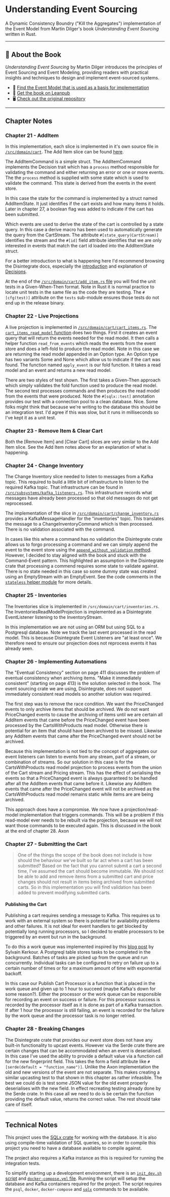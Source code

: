 # Understanding Event Sourcing

A Dynamic Consistency Boundry ("Kill the Aggregates") implementation of the Event Model from Martin Dilger's book *Understanding Event Sourcing* written in Rust.

---

## 📘 About the Book

*Understanding Event Sourcing* by Martin Dilger introduces the principles of Event Sourcing and Event Modeling, providing readers with practical insights and techniques to design and implement event-sourced systems.

- 📐 [Find the Event Model that is used as a basis for implementation](https://miro.com/app/board/uXjVKvTN_NQ=/)
- 📖 [Get the book on Leanpub](https://leanpub.com/eventmodeling-and-eventsourcing)
- 🖥️ [Check out the original repository](https://github.com/dilgerma/eventsourcing-book)

---

## Chapter Notes

### Chapter 21 - AddItem

In this implementation, each slice is implemented in it's own source file in [`/src/domain/cart`](https://github.com/phillipbaird/eventsourcing_book/tree/main/src/domain/cart). The Add Item slice can be found [here](https://github.com/phillipbaird/eventsourcing_book/blob/main/src/domain/cart/add_item.rs).

The AddItemCommand is a simple struct. The AddItemCommand implements the Decision trait which has a `process` method responsible for validating the command and either returning an error or one or more events. The the `process` method is supplied with some state which is used to validate the command. This state is derived from the events in the event store.

In this case the state for the command is implemented by a struct named AddItemState. It just identifies if the cart exists and how many items it holds. Later in chapter 27, a boolean flag was added to indicate if the cart has been submitted.

Which events are used to derive the state of the cart is controlled by a state query. In this case a derive macro has been used to automatically generate the query from the CartStream. The attribute `#[state_query(CartStream)]` identifies the stream and the `#[id]` field attribute identifies that we are only interested in events that match the cart id loaded into the AddItemState struct.

For a better introduction to what is happening here I'd recommend browsing the Disintegrate docs, especially the [introduction](https://disintegrate-es.github.io/disintegrate/) and explanation of [Decisions](https://disintegrate-es.github.io/disintegrate/decision).

At the end of the [`/src/domain/cart/add_item.rs` file](https://github.com/phillipbaird/eventsourcing_book/blob/main/src/domain/cart/add_item.rs) you will find the unit tests in a Given-When-Then format. Note in Rust it is normal practice to locate unit tests in the same file as the code they are testing. The `#[cfg(test)]` attribute on the `tests` sub-module ensures those tests do not end up in the release binary.

### Chapter 22 - Live Projections

A live projection is implemented in [`/src/domain/cart/cart_items.rs`](https://github.com/phillipbaird/eventsourcing_book/blob/main/src/domain/cart/cart_items.rs). The [`cart_items_read_model` function](https://github.com/phillipbaird/eventsourcing_book/blob/7afdbc5c098beb6ca18f8330b66bd8ad7dabcb81/src/domain/cart/cart_items.rs#L63-L69) does two things. First it creates an event query that will return the events needed for the read model. It then calls a helper function `read_from_events` which reads the events from the event store and does a left-fold to produce the read model. Note in this case we are returning the read model appended in an Option type. An Option type has two variants Some and None which allow us to indicate if the cart was found. The function named `apply_event` is our fold function. It takes a read model and an event and returns a new read model.

There are two styles of test shown. The first takes a Given-Then approach which simply validates the fold function used to produce the read model. The second test processes commands and then produces the read model from the events that were produced. Note the `#[sqlx::test]` annotation provides our test with a connection pool to a clean database. Nice. Some folks might think that because we're writing to the database this should be an integration test. I'd agree if this was slow, but it runs in milliseconds so I've kept it as a unit test.

### Chapter 23 - Remove Item & Clear Cart

Both the [Remove Item] and [Clear Cart] slices are very similar to the Add Item slice. See the Add Item notes above for an explanation of what is happening.

### Chapter 24 - Change Inventory

The Change Inventory slice needed to listen to messages from a Kafka topic. This required to build a little bit of infrastructure to listen to the required Kafka topic. That infrastructure can be found in [`/src/subsystems/kafka_listeners.rs`](https://github.com/phillipbaird/eventsourcing_book/blob/main/src/subsystems/kafka_listeners.rs). This infrastructure records what messages have already been processed so that old messages do not get reprocessed.

The implementation of the slice in [`/src/domain/cart/change_inventory.rs`](https://github.com/phillipbaird/eventsourcing_book/blob/main/src/domain/cart/change_inventory.rs) provides a KafkaMessageHandler for the "inventories" topic. This translates the message to a ChangeInventoryCommand which is then processed. There is no validation associated with the command.

In cases like this where a command has no validation the Disintegrate crate allows us to forgo processing a command and we can simply append the event to the event store using the [`append_without_validation` method](https://docs.rs/disintegrate/latest/disintegrate/trait.EventStore.html#tymethod.append_without_validation). However, I decided to stay aligned with the book and stuck with the Command-Event pattern. This highlighted an assumption in the Disintegrate crate that processing a commend requires some state to validate against. There is no state needed in this case so some dummy state  was created using an EmptyStream with an EmptyEvent. See the code comments in the [`stateless` helper module](https://github.com/phillipbaird/eventsourcing_book/blob/main/src/domain/helpers/stateless.rs) for more details.

### Chapter 25 - Inventories

The Inventories slice is implemented in `/src/domain/cart/inventories.rs`. The InventoriesReadModelProjection is implemented as a Disintegrate EventListener listening to the InventoryStream.

In this implementation we are not using an ORM but using SQL to a Postgresql database.
Note we track the last event processed in the read model. This is because Disintegrate Event Listeners are "at least once". We therefore need to ensure our projection does not reprocess events it has already seen.



### Chapter 26 - Implementing Automations

The "Eventual Consistency" section on page 411 discusses the problem of eventual consistency when archiving items.
"Make it immediately consistent" (starting on page 413) is the solution selected in the book.
The event sourcing crate we are using, Disintegrate, does not support immediately consistent read models so another solution was required.

The first step was to remove the race condition. We want the PriceChanged events to only archive items that should be archived. We do not want PriceChanged events to cause the archiving of items until we are certain all AddItem events that came before the PriceChanged event have been processed by the CartsWithProducts read model. Otherwise there is potential for an item that should have been archived to be missed. Likewise any AddItem events that came after the PriceChanged event should not be archived.

Because this implementation is not tied to the concept of aggregates our event listeners can listen to events from any stream, part of a stream, or combination of streams. So our solution in this case is for the CartsWithProducts read model projection to process events from the union of the Cart stream and Pricing stream. This has the effect of serialising the events so that a PriceChanged event is always guaranteed to be handled after all the AddItem events that came before it. Likewise any AddItem events that came after the PriceChanged event will not be archived as the CartsWithProducts read model remains static while items are are being archived.

This approach does have a compromise. We now have a projection/read-model implementation that triggers commands. This will be a problem if this read-model ever needs to be rebuilt via the projection, because we will not want those commands to be executed again. This is discussed in the book at the end of chapter 28. Axon 

### Chapter 27 - Submitting the Cart

> One of the things the scope of the book does not include is how should the behaviour we've built so far act when a cart has been submitted?  Based on the fact that you cannot submit a cart a second time, I've assumed the cart should become immutable. We should not be able to add and remove items from a submitted cart and price changes should not result in items being archived from submitted carts. So in this implementation you will find validation has been added to prevent modifying submitted carts.

#### Publishing the Cart

Publishing a cart requires sending a message to Kafka. This requires us to work with an external system so there is potential for availability problems and other failures. It is not ideal for event handlers to get blocked by potentially long running processors, so I decided to enable processors to be triggered by an event but run in the background.

To do this a work queue was implemented inspired by this [blog post](https://kerkour.com/rust-job-queue-with-postgresql) by Sylvain Kerkour. A Postgreql table stores tasks to be completed in the background. Batches of tasks are picked up from the queue and run concurrently. Individual tasks can be configured to retry on failure up to a certain number of times or for a maximum amount of time with exponential backoff.

In this case our Publish Cart Processor is a function that is placed in the work queue and given up to 1 hour to succeed (maybe Kafka's down for some reason?). Either the processor or the work queue can be responsible for recording an event on success or failure. For this processor success is recorded by the processor itself as it is done as part of a Kafka transaction. If after 1 hour the processor is still failing, an event is recorded for the failure by the work queue and the processor task is no longer retried.

### Chapter 28 - Breaking Changes

The Disintegrate crate that provides our event store does not have any built-in functionality to upcast events.
However via the Serde crate there are certain changes that can be accommodated when an event is deserialised. In this case I've used the ability to provide a default value via a function call for the new fingerprint field. This takes the form a field attribute like `#[serde(default = "function_name")]`. Unlike the Axon implementation the old and new versions of the event are not separate. This makes creating a similar upcasting test to that shown in this chapter as rather infeasible. The best we could do is test some JSON value for the old event properly deserialises with the new field. In effect recreating testing already done by the Serde crate. In this case all we need to do is be certain the function providing the default value, returns the correct value. The rest should take care of itself.

---

## Technical Notes

This project uses the [SQLx crate](https://github.com/launchbadge/sqlx/blob/main/README.md) for working with the database. It is also using compile-time validation of SQL queries, so in order to compile this project you need to have a database available to compile against.

The project also requires a Kafka instance as this is required for running the integration tests.

To simplify starting up a development environment, there is an [`init_dev.sh` script](https://github.com/phillipbaird/eventsourcing_book/blob/main/init_dev.sh) and [`docker-compose.yml` file](https://github.com/phillipbaird/eventsourcing_book/blob/main/docker-compose.yml). Running the script will setup the database and Kafka containers required for the project. The script requires the `psql`, `docker`, `docker-compose` and [`sqlx`](https://github.com/launchbadge/sqlx/blob/main/sqlx-cli/README.md) commands to be available.
